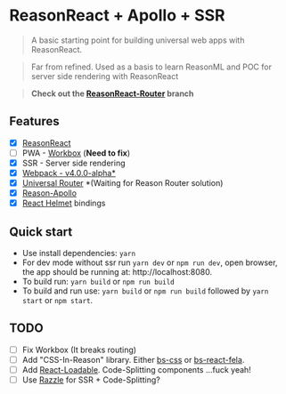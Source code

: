 # ReasonReact + Apollo + SSR

> A basic starting point for building universal web apps with ReasonReact.

> Far from refined. Used as a basis to learn ReasonML and POC for server side rendering with ReasonReact

> **Check out the [ReasonReact-Router](https://github.com/drejohnson/reason-webpack-ssr/tree/reason-react-router) branch**

## Features

* [x] [ReasonReact](https://reasonml.github.io/reason-react/)
* [ ] PWA - [Workbox](https://developers.google.com/web/tools/workbox/) (**Need to fix**)
* [x] SSR - Server side rendering
* [x] [Webpack - v4.0.0-alpha*](https://webpack.js.org/)
* [x] [Universal Router](https://github.com/kriasoft/universal-router) *(Waiting for Reason Router solution)
* [x] [Reason-Apollo](https://github.com/apollographql/reason-apollo)
* [x] [React Helmet](https://github.com/nfl/react-helmet) bindings

## Quick start

* Use install dependencies: `yarn`
* For dev mode without ssr run `yarn dev` or `npm run dev`, open browser, the app should be running at: http://localhost:8080.
* To build run: `yarn build` or `npm run build`
* To build and run use: `yarn build` or `npm run build` followed by `yarn start` or `npm start`.

## TODO

* [ ] Fix Workbox (It breaks routing)
* [ ] Add "CSS-In-Reason" library. Either [bs-css](https://github.com/SentiaAnalytics/bs-css) or [bs-react-fela](https://github.com/astrada/bs-react-fela).
* [ ] Add [React-Loadable](https://github.com/thejameskyle/react-loadable). Code-Splitting components ...fuck yeah!
* [ ] Use [Razzle](https://github.com/jaredpalmer/razzle) for SSR + Code-Splitting?